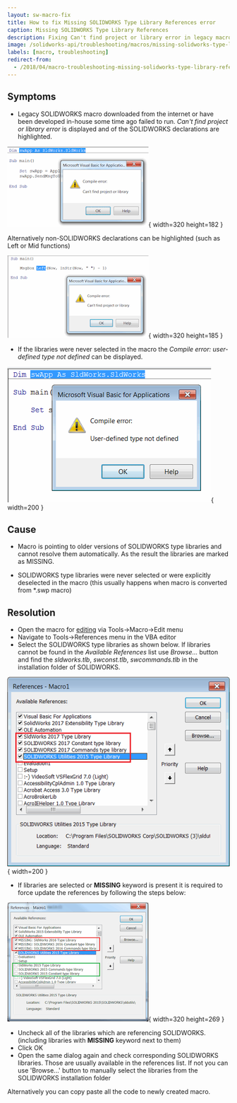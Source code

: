 ```yaml
---
layout: sw-macro-fix
title: How to fix Missing SOLIDWORKS Type Library References error
caption: Missing SOLIDWORKS Type Library References
description: Fixing Can't find project or library error in legacy macro
image: /solidworks-api/troubleshooting/macros/missing-solidworks-type-library-references/error-cant-find-project-or-library.png
labels: [macro, troubleshooting]
redirect-from:
  - /2018/04/macro-troubleshooting-missing-solidworks-type-library-references.html
---
```

## Symptoms

* Legacy SOLIDWORKS macro downloaded from the internet or have been developed in-house some time ago failed to run.
*Can't find project or library error* is displayed and of the SOLIDWORKS declarations are highlighted.

![Can't find project or library error when running the macro](error-cant-find-project-or-library.png){ width=320 height=182 }

Alternatively non-SOLIDWORKS declarations can be highlighted (such as Left or Mid functions)

![Can't find project or library error on Left function in VBA](error-cant-find-project-or-library-left.png){ width=320 height=185 }

* If the libraries were never selected in the macro the *Compile error: user-defined type not defined* can be displayed.

![Compile error: user-defined type not defined](compile-error-user-defined-type-not-defined.png){ width=200 }

## Cause

* Macro is pointing to older versions of SOLIDWORKS type libraries and cannot resolve them automatically. As the result the libraries are marked as MISSING.

* SOLIDWORKS type libraries were never selected or were explicitly deselected in the macro (this usually happens when macro is converted from *.swp macro)

## Resolution

* Open the macro for [editing](http://help.solidworks.com/2017/english/solidworks/sldworks/t_edit_macro.htm) via Tools->Macro->Edit menu
* Navigate to Tools->References menu in the VBA editor
* Select the SOLIDWORKS type libraries as shown below. If libraries cannot be found in the *Available References* list use *Browse...* button and find the *sldworks.tlb*, *swconst.tlb*, *swcommands.tlb* in the installation folder of SOLIDWORKS.

![Required SOLIDWORKS type libraries](selected-sw-references.png){ width=200 }

* If libraries are selected or **MISSING** keyword is present it is required to force update the references by following the steps below:

![List of missing references in VBA macro](fix-update-vba-references.png){ width=320 height=269 }

* Uncheck all of the libraries which are referencing SOLIDWORKS. (including libraries with **MISSING** keyword next to them)
* Click OK
* Open the same dialog again and check corresponding SOLIDWORKS libraries. Those are usually available in the references list.
If not you can use 'Browse...' button to manually select the libraries from the SOLIDWORKS installation folder

Alternatively you can copy paste all the code to newly created macro.
